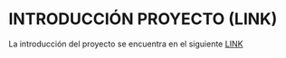 # INTRODUCCIÓN PROYECTO (LINK)
La introducción del proyecto se encuentra en el siguiente [LINK](file:///Users/kennypalma/Documents/Universidad/2022-2/LET/PROYECTO/Introducción_Proyecto.html)
